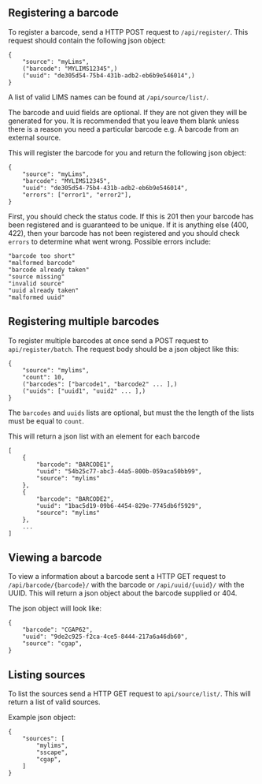 ## Registering a barcode
To register a barcode, send a HTTP POST request to `/api/register/`. This request should contain the following json object:
	
	{
		"source": "myLims",
		("barcode": "MYLIMS12345",)
		("uuid": "de305d54-75b4-431b-adb2-eb6b9e546014",)
	}
	
A list of valid LIMS names can be found at `/api/source/list/`.

The barcode and uuid fields are optional. If they are not given they will be generated for you. It is recommended that you leave them blank unless there is a reason you need a particular barcode e.g. A barcode from an external source.

This will register the barcode for you and return the following json object:

	{
		"source": "myLims",
		"barcode": "MYLIMS12345",
		"uuid": "de305d54-75b4-431b-adb2-eb6b9e546014",
		"errors": ["error1", "error2"],
	}
	
First, you should check the status code. If this is 201 then your barcode has been registered and is guaranteed to be unique. If it is anything else (400, 422), then your barcode has not been registered and you should check `errors` to determine what went wrong. Possible errors include:

	"barcode too short"
	"malformed barcode"
	"barcode already taken"
	"source missing"
	"invalid source"
	"uuid already taken"
	"malformed uuid"
	
## Registering multiple barcodes
To register multiple barcodes at once send a POST request to `api/register/batch`. The request body should be a json object like this:

	{
		"source": "mylims",
		"count": 10,
		("barcodes": ["barcode1", "barcode2" ... ],)
		("uuids": ["uuid1", "uuid2" ... ],)
	}
	
The `barcodes` and `uuids`	lists are optional, but must the the length of the lists must be equal to `count`.

This will return a json list with an element for each barcode

	[
		{
			"barcode": "BARCODE1",
			"uuid": "54b25c77-abc3-44a5-800b-059aca50bb99",
			"source": "mylims"
		},
		{
			"barcode": "BARCODE2",
			"uuid": "1bac5d19-09b6-4454-829e-7745db6f5929",
			"source": "mylims"
		},
		...
	]
	
## Viewing a barcode
To view a information about a barcode sent a HTTP GET request to `/api/barcode/{barcode}/` with the barcode or `/api/uuid/{uuid}/` with the UUID. This will return a json object about the barcode supplied or 404.

The json object will look like:
	
	{
		"barcode": "CGAP62",
		"uuid": "9de2c925-f2ca-4ce5-8444-217a6a46db60",
		"source": "cgap",
	}
	
## Listing sources
To list the sources send a HTTP GET request to `api/source/list/`. This will return a list of valid sources.

Example json object:

	{
		"sources": [
			"mylims",
			"sscape",
			"cgap",
		]
	}	